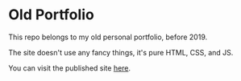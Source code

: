 # Old Portfolio

This repo belongs to my old personal portfolio, before 2019.

The site doesn't use any fancy things, it's pure HTML, CSS, and JS.

You can visit the published site [here](https://jesusrmz2018.netlify.app/).
